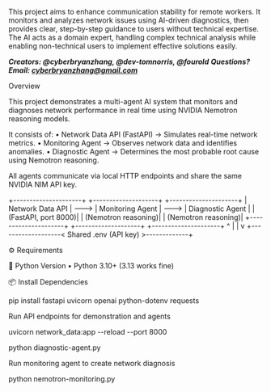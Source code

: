 This project aims to enhance communication stability for remote workers. It monitors and analyzes network issues using AI-driven diagnostics, then provides clear, step-by-step guidance to users without technical expertise. The AI acts as a domain expert, handling complex technical analysis while enabling non-technical users to implement effective solutions easily.

***Creators: @cyberbryanzhang, @dev-tomnorris, @fourold***
***Questions? Email: cyberbryanzhang@gmail.com***

Overview

This project demonstrates a multi-agent AI system that monitors and diagnoses network performance in real time using NVIDIA Nemotron reasoning models.

It consists of:
	•	Network Data API (FastAPI) → Simulates real-time network metrics.
	•	Monitoring Agent → Observes network data and identifies anomalies.
	•	Diagnostic Agent → Determines the most probable root cause using Nemotron reasoning.

All agents communicate via local HTTP endpoints and share the same NVIDIA NIM API key.

+---------------------+       +--------------------+       +---------------------+
| Network Data API    | --->  | Monitoring Agent   | --->  | Diagnostic Agent    |
| (FastAPI, port 8000)|       | (Nemotron reasoning)|       | (Nemotron reasoning)|
+---------------------+       +--------------------+       +---------------------+
        ^                                                         |
        |                                                         v
        +-------------------< Shared .env (API key) >-------------+

⚙️ Requirements

🐍 Python Version
	•	Python 3.10+ (3.13 works fine)

📦 Install Dependencies

pip install fastapi uvicorn openai python-dotenv requests

Run API endpoints for demonstration and agents

uvicorn network_data:app --reload --port 8000

python diagnostic-agent.py

Run monitoring agent to create network diagnosis 

python nemotron-monitoring.py
